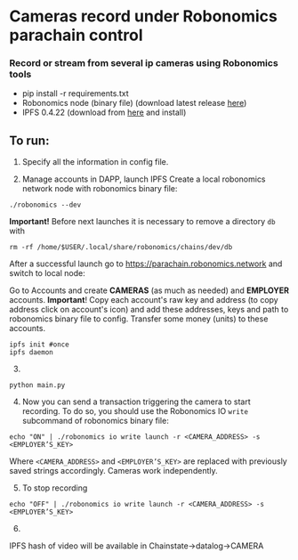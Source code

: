 # Cameras record under Robonomics parachain control

### Record or stream from several ip cameras using Robonomics tools

- pip install -r requirements.txt
- Robonomics node (binary file) (download latest release [here](https://github.com/airalab/robonomics/releases))
- IPFS 0.4.22 (download from [here](https://dist.ipfs.io/go-ipfs/v0.4.22/go-ipfs_v0.4.22_linux-386.tar.gz) and install)

## To run:
1) Specify all the information in config file.

2) Manage accounts in DAPP, launch IPFS
Create a local robonomics network node with robonomics binary file:
```
./robonomics --dev
```
**Important!** Before next launches it is necessary to remove a directory `db` with
```
rm -rf /home/$USER/.local/share/robonomics/chains/dev/db
```
After a successful launch go to https://parachain.robonomics.network and switch to local node:

Go to Accounts and create **CAMERAS** (as much as needed) and **EMPLOYER** accounts. **Important**! Copy each account's raw key and address (to copy address click on account's icon) and add these addresses, keys and path to robonomics binary file to config. Transfer some money (units) to these accounts.

```
ipfs init #once
ipfs daemon
```
3)
```
python main.py
```

4) Now you can send a transaction triggering the camera to start recording. To do so, you should use the Robonomics IO `write` subcommand of robonomics binary file:
```
echo "ON" | ./robonomics io write launch -r <CAMERA_ADDRESS> -s <EMPLOYER’S_KEY>
```
Where `<CAMERA_ADDRESS>`  and `<EMPLOYER’S_KEY>` are replaced with  previously saved strings accordingly. Cameras work independently.

5) To stop recording
```
echo "OFF" | ./robonomics io write launch -r <CAMERA_ADDRESS> -s <EMPLOYER’S_KEY>
```
6)
IPFS hash of video will be available in Chainstate->datalog->CAMERA
